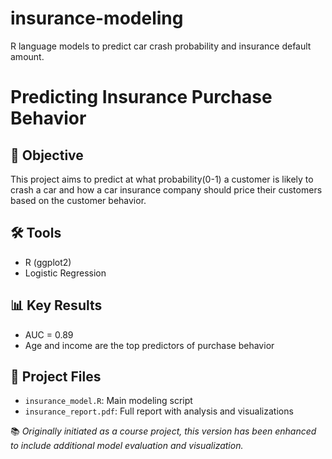 # insurance-modeling
R language models to predict car crash probability and insurance default amount. 

# Predicting Insurance Purchase Behavior

## 🧠 Objective
This project aims to predict at what probability(0-1) a customer is likely to crash a car and how a car insurance company should price their customers based on the customer behavior.

## 🛠️ Tools
- R (ggplot2)
- Logistic Regression

## 📊 Key Results
- AUC = 0.89
- Age and income are the top predictors of purchase behavior

## 📁 Project Files
- `insurance_model.R`: Main modeling script
- `insurance_report.pdf`: Full report with analysis and visualizations

📚 *Originally initiated as a course project, this version has been enhanced to include additional model evaluation and visualization.*
